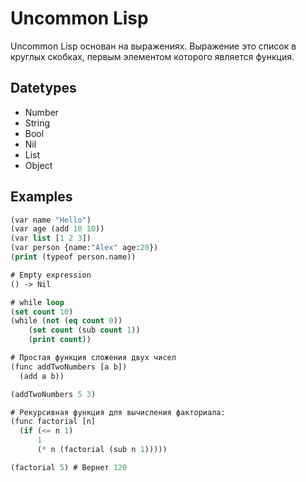# Uncommon Lisp

Uncommon Lisp основан на выражениях. Выражение это список в круглых скобках, первым элементом которого является функция.

## Datetypes

- Number
- String
- Bool
- Nil
- List
- Object

## Examples

```lisp
(var name "Hello")
(var age (add 10 10))
(var list [1 2 3])
(var person {name:"Alex" age:20})
(print (typeof person.name))

# Empty expression
() -> Nil

# while loop
(set count 10)
(while (not (eq count 0)) 
	(set count (sub count 1)) 
	(print count))

# Простая функция сложения двух чисел
(func addTwoNumbers [a b])
  (add a b))

(addTwoNumbers 5 3)

# Рекурсивная функция для вычисления факториала:
(func factorial [n]
  (if (<= n 1)
      1
      (* n (factorial (sub n 1)))))

(factorial 5) # Вернет 120
```
